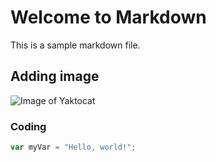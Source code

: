# Welcome to Markdown
This is a sample markdown file.

## Adding image
![Image of Yaktocat](https://octodex.github.com/images/yaktocat.png)

### Coding
``` javascript
var myVar = "Hello, world!";
```
